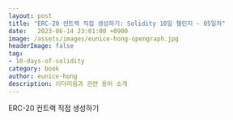 ```yaml
---
layout: post
title: "ERC-20 컨트랙 직접 생성하기: Solidity 10일 챌린지 - 05일차"
date:   2023-06-14 23:01:00 +0900
image: /assets/images/eunice-hong-opengraph.jpg
headerImage: false
tag:
- 10-days-of-solidity
category: book
author: eunice-hong
description: 이더리움과 관련 용어 소개
---
```


ERC-20 컨트랙 직접 생성하기
